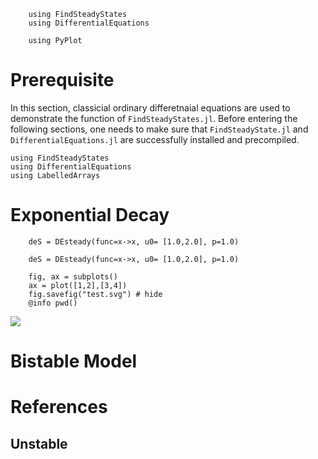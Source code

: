 ```@setup tutorial
    using FindSteadyStates 
    using DifferentialEquations 

```


```@setup img
    using PyPlot
```

# Prerequisite

In this section, classicial ordinary differetnaial equations are used to demonstrate the function of `FindSteadyStates.jl`. Before entering the following sections, one needs to make sure that `FindSteadyState.jl` and `DifferentialEquations.jl` are successfully installed and precompiled. 

```@example
using FindSteadyStates
using DifferentialEquations
using LabelledArrays
```

# Exponential Decay 

```@example tutorial
    deS = DEsteady(func=x->x, u0= [1.0,2.0], p=1.0)

```

```@example tutorial
    deS = DEsteady(func=x->x, u0= [1.0,2.0], p=1.0)

```

```@example img 
    fig, ax = subplots()
    ax = plot([1,2],[3,4])
    fig.savefig("test.svg") # hide
    @info pwd()
```
![](test.svg)

# Bistable Model





# References




## Unstable
